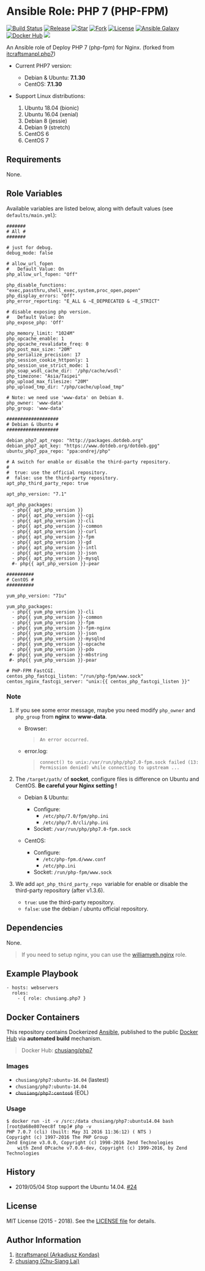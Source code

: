 # Ansible Role: PHP 7 (PHP-FPM)

[![Build Status](https://travis-ci.org/chusiang/php7.ansible.role.svg?branch=master)](https://travis-ci.org/chusiang/php7.ansible.role) [![Release](https://img.shields.io/github/release/chusiang/php7.ansible.role.svg)](https://github.com/chusiang/php7.ansible.role/releases) [![Star](https://img.shields.io/github/stars/chusiang/php7.ansible.role.svg?style=flat&label=star)](https://github.com/chusiang/php7.ansible.role/stargazers) [![Fork](https://img.shields.io/github/forks/chusiang/php7.ansible.role.svg?style=flat&label=fork)](https://github.com/chusiang/php7.ansible.role/network) [![License](https://img.shields.io/dub/l/vibe-d.svg)](https://github.com/chusiang/php7.ansible.role/blob/master/LICENSE) [![Ansible Galaxy](https://img.shields.io/badge/role-php7-blue.svg)](https://galaxy.ansible.com/chusiang/php7/) [![Docker Hub](https://img.shields.io/badge/docker-php7-blue.svg)](https://hub.docker.com/r/chusiang/php7/) [![](https://images.microbadger.com/badges/image/chusiang/php7.svg)](https://microbadger.com/images/chusiang/php7 "Get your own image badge on microbadger.com")

An Ansible role of Deploy PHP 7 (php-fpm) for Nginx. (forked from [itcraftsmanpl.php7](https://galaxy.ansible.com/itcraftsmanpl/php7/))

* Current PHP7 version:

  * Debian & Ubuntu: **7.1.30**
  * CentOS: **7.1.30**

* Support Linux distributions:

  1. Ubuntu 18.04 (bionic)
  1. Ubuntu 16.04 (xenial)
  1. Debian 8 (jessie)
  1. Debian 9 (stretch)
  1. CentOS 6
  1. CentOS 7

## Requirements

None.

## Role Variables

Available variables are listed below, along with default values (see `defaults/main.yml`):

```
#######
# All #
#######

# just for debug.
debug_mode: false

# allow_url_fopen
#   Default Value: On
php_allow_url_fopen: "Off"

php_disable_functions: "exec,passthru,shell_exec,system,proc_open,popen"
php_display_errors: "Off"
php_error_reporting: "E_ALL & ~E_DEPRECATED & ~E_STRICT"

# disable exposing php version.
#   Default Value: On
php_expose_php: 'Off'

php_memory_limit: "1024M"
php_opcache_enable: 1
php_opcache_revalidate_freq: 0
php_post_max_size: "20M"
php_serialize_precision: 17
php_session_cookie_httponly: 1
php_session_use_strict_mode: 1
php_soap_wsdl_cache_dir: '/php/cache/wsdl'
php_timezone: "Asia/Taipei"
php_upload_max_filesize: "20M"
php_upload_tmp_dir: "/php/cache/upload_tmp"

# Note: we need use 'www-data' on Debian 8.
php_owner: 'www-data'
php_group: 'www-data'

###################
# Debian & Ubuntu #
###################

debian_php7_apt_repo: "http://packages.dotdeb.org"
debian_php7_apt_key: "https://www.dotdeb.org/dotdeb.gpg"
ubuntu_php7_ppa_repo: "ppa:ondrej/php"

# A switch for enable or disable the third-party repository.
#
#  true: use the official repository.
#  false: use the third-party repository.
apt_php_third_party_repo: true

apt_php_version: "7.1"

apt_php_packages:
  - php{{ apt_php_version }}
  - php{{ apt_php_version }}-cgi
  - php{{ apt_php_version }}-cli
  - php{{ apt_php_version }}-common
  - php{{ apt_php_version }}-curl
  - php{{ apt_php_version }}-fpm
  - php{{ apt_php_version }}-gd
  - php{{ apt_php_version }}-intl
  - php{{ apt_php_version }}-json
  - php{{ apt_php_version }}-mysql
  #- php{{ apt_php_version }}-pear

##########
# CentOS #
##########

yum_php_version: "71u"

yum_php_packages:
  - php{{ yum_php_version }}-cli
  - php{{ yum_php_version }}-common
  - php{{ yum_php_version }}-fpm
  - php{{ yum_php_version }}-fpm-nginx
  - php{{ yum_php_version }}-json
  - php{{ yum_php_version }}-mysqlnd
  - php{{ yum_php_version }}-opcache
  - php{{ yum_php_version }}-pdo
 #- php{{ yum_php_version }}-mbstring
 #- php{{ yum_php_version }}-pear

# PHP-FPM FastCGI.
centos_php_fastcgi_listen: "/run/php-fpm/www.sock"
centos_nginx_fastcgi_server: "unix:{{ centos_php_fastcgi_listen }}"
```

### Note

1. If you see some error message, maybe you need modify `php_owner` and `php_group` from **nginx** to **www-data**.

   * Browser:

     > `An error occurred.`

   * error.log:

     > `connect() to unix:/var/run/php/php7.0-fpm.sock failed (13: Permission denied) while connecting to upstream ...`

1. The `/target/path/` of **socket**, configure files is difference on Ubuntu and CentOS. **Be careful your Nginx setting !**

   * Debian & Ubuntu:
     * Configure:
         * `/etc/php/7.0/fpm/php.ini`
         * `/etc/php/7.0/cli/php.ini`
     * Socket: `/var/run/php/php7.0-fpm.sock`

   * CentOS:
     * Configure:
         * `/etc/php-fpm.d/www.conf`
         * `/etc/php.ini`
     * Socket: `/run/php-fpm/www.sock`

1. We add `apt_php_third_party_repo `variable for enable or disable the third-party repository (after v1.3.6).

   * `true`: use the third-party repository.
   * `false`: use the debian / ubuntu official repository.

## Dependencies

None.

> If you need to setup nginx, you can use the [williamyeh.nginx](https://galaxy.ansible.com/williamyeh/nginx/) role.

## Example Playbook

    - hosts: webservers
      roles:
        - { role: chusiang.php7 }

## Docker Containers

This repository contains Dockerized [Ansible](https://github.com/ansible/ansible), published to the public [Docker Hub](https://hub.docker.com/) via **automated build** mechanism.

> Docker Hub: [chusiang/php7](https://hub.docker.com/r/chusiang/php7/)

### Images

* `chusiang/php7:ubuntu-16.04` (lastest)
* `chusiang/php7:ubuntu-14.04`
* ~~`chusiang/php7:centos6`~~ (EOL)

### Usage

    $ docker run -it -v /src:/data chusiang/php7:ubuntu14.04 bash
    [root@a68e807eec8f tmp]# php -v
    PHP 7.0.7 (cli) (built: May 31 2016 11:36:12) ( NTS )
    Copyright (c) 1997-2016 The PHP Group
    Zend Engine v3.0.0, Copyright (c) 1998-2016 Zend Technologies
        with Zend OPcache v7.0.6-dev, Copyright (c) 1999-2016, by Zend Technologies

## History

* 2019/05/04 Stop support the Ubuntu 14.04. [#24](https://github.com/chusiang/php7.ansible.role/issues/24)

## License

MIT License (2015 - 2018). See the [LICENSE file](LICENSE) for details.

## Author Information

1. [itcraftsmanpl (Arkadiusz Kondas)](http://itcraftsman.pl/)
1. [chusiang (Chu-Siang Lai)](https://note.drx.tw)

